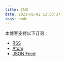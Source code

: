 ```yaml
---
title: 订阅
date: 2021-01-02 12:30:37
tags: code
---
```


本博客支持以下订阅：   
- [RSS](/rss.xml)
- [Atom](/atom.xml)
- [JSON Feed](/feed.json)

